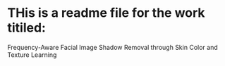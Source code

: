 # THis is a readme file for the work titiled:
Frequency-Aware Facial Image Shadow Removal through Skin Color and Texture Learning

